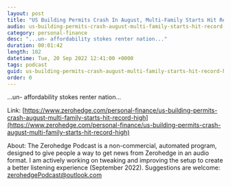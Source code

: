 ```yaml
---
layout: post
title: "US Building Permits Crash In August, Multi-Family Starts Hit Record High"
audio: us-building-permits-crash-august-multi-family-starts-hit-record-high-0
category: personal-finance
desc: "...un- affordability stokes renter nation..."
duration: 00:01:42
length: 102
datetime: Tue, 20 Sep 2022 12:41:00 +0000
tags: podcast
guid: us-building-permits-crash-august-multi-family-starts-hit-record-high-0
order: 0
---
```

...un- affordability stokes renter nation...

Link: [https://www.zerohedge.com/personal-finance/us-building-permits-crash-august-multi-family-starts-hit-record-high](https://www.zerohedge.com/personal-finance/us-building-permits-crash-august-multi-family-starts-hit-record-high)

About: The Zerohedge Podcast is a non-commercial, automated program, designed to give people a way to get news from Zerohedge in an audio format.  I am actively working on tweaking and improving the setup to create a better listening experience (September 2022).  Suggestions are welcome: [zerohedgePodcast@outlook.com](mailto:zerohedgePodcast@outlook.com)